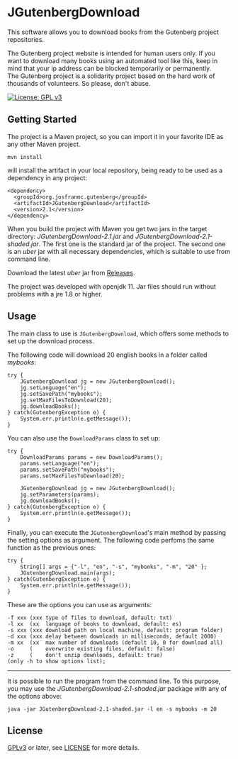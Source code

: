 # JGutenbergDownload
This software allows you to download books from the Gutenberg project repositories.  

The Gutenberg project website is intended for human users only. If you want to download many books using an automated tool like this, keep in mind that your ip address can be blocked temporarily or permanently.  
The Gutenberg project is a solidarity project based on the hard work of thousands of volunteers. So please, don't abuse.

[![License: GPL v3](https://img.shields.io/badge/License-GPLv3-blue.svg)](https://www.gnu.org/licenses/gpl-3.0)

## Getting Started

The project is a Maven project, so you can import it in your favorite IDE as any other Maven project.

~~~
mvn install
~~~

will install the artifact in your local repository, being ready to be used as a dependency in any project:

~~~
<dependency>
  <groupId>org.josfranmc.gutenberg</groupId>
  <artifactId>JGutenbergDownload</artifactId>
  <version>2.1</version>
</dependency>
~~~

When you build the project with Maven you get two jars in the target directory: _JGutenbergDownload-2.1.jar_ and _JGutenbergDownload-2.1-shaded.jar_. The first one is the standard jar of the project. The second one is an _uber_ jar with all necessary dependencies, which is suitable to use from command line.    

Download the latest _uber_ jar from [Releases](https://github.com/josfranmc/JGutenbergDownload/releases).

The project was developed with openjdk 11. Jar files should run without problems with a jre 1.8 or higher.

## Usage

The main class to use is `JGutenbergDownload`, which offers some methods to set up the download process.

The following code will download 20 english books in a folder called _mybooks_:  

~~~
try {
    JGutenbergDownload jg = new JGutenbergDownload();
    jg.setLanguage("en");
    jg.setSavePath("mybooks");
    jg.setMaxFilesToDownload(20);
    jg.downloadBooks();
} catch(GutenbergException e) {
    System.err.println(e.getMessage());
}
~~~

You can also use the `DownloadParams` class to set up:  

~~~
try {
    DownloadParams params = new DownloadParams();
    params.setLanguage("en");
    params.setSavePath("mybooks");
    params.setMaxFilesToDownload(20);
    
    JGutenbergDownload jg = new JGutenbergDownload();
    jg.setParameters(params);
    jg.downloadBooks();
} catch(GutenbergException e) {
    System.err.println(e.getMessage());
}
~~~

Finally, you can execute the `JGutenbergDownload`'s main method by passing the setting options as argument. The following code perfoms the same function as the previous ones:  

~~~
try {
    String[] args = {"-l", "en", "-s", "mybooks", "-m", "20" };
    JGutenbergDownload.main(args);
} catch(GutenbergException e) {
    System.err.println(e.getMessage());
}
~~~

These are the options you can use as arguments:  

~~~
-f xxx (xxx type of files to download, default: txt)
-l xx  (xx  language of books to download, default: es)
-s xxx (xxx download path on local machine, default: program folder)
-d xxx (xxx delay between downloads in milliseconds, default 2000)
-m xx  (xx  max number of downloads (default 10, 0 for download all)
-o     (    overwrite existing files, default: false)
-z     (    don't unzip downloads, default: true)
(only -h to show options list);
~~~

---

It is possible to run the program from the command line. To this purpose, you may use the _JGutenbergDownload-2.1-shaded.jar_ package with any of the options above:

~~~
java -jar JGutenbergDownload-2.1-shaded.jar -l en -s mybooks -m 20
~~~

## License

[GPLv3](https://www.gnu.org/licenses/gpl-3.0) or later, see
[LICENSE](LICENSE) for more details.
